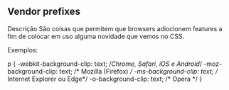## Vendor prefixes
Descrição
São coisas que permitem que browsers adiocionem features a fim de colocar em uso alguma novidade que vemos no CSS.

Exemplos:

p {
	-webkit-background-clip: text; /*Chrome, Safari, iOS e Android*/
	-moz-background-clip: text; /* Mozilla (Firefox) */
	-ms-background-clip: text; /* Internet Explorer ou Edge*/
	-o-background-clip: text; /* Opera */
  }